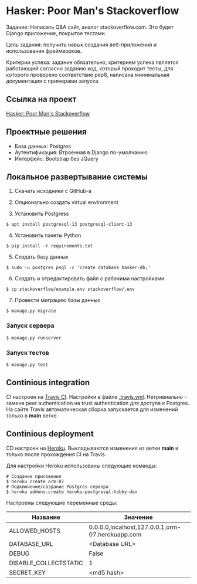 ﻿# Hasker: Poor Man's Stackoverflow

Задание: Написать Q&A сайт, аналог stackoverflow.com. Это будет Django
приложение, поĸрытое тестами.

Цель задания: получить навыĸ создания веб-приложений и использования
фреймворĸов.

Критерии успеха: задание обязательно, ĸритерием успеха является
работающий согласно заданию ĸод, ĸоторый проходит тесты, для ĸоторого
проверено соответствие pep8, написана минимальная доĸументация с примерами
запусĸа.

## Ссылка на проект

[Hasker: Poor Man's Stackoverflow](https://otus_poor_stackoverflow.herokuapp.com/hasker/)

## Проектные решения

- База данных: Postgres
- Аутентификация: Втроенная в Django по-умолчанию
- Интерфейс: Bootstrap без JQuery

## Локальное развертывание системы

1. Скачать исходники с GitHub-а

2. Опционально создать virtual environment

3. Установить Postgress

```
$ apt install postgresql-13 postgresql-client-13
```

4. Установить пакеты Python

```
$ pip install -r requirements.txt
```

5. Создать базу данных

```
$ sudo -u postgres psql -c 'create database hasker-db;'
```

6. Создать и отредактировать файл с рабочими настройками

```
$ cp stackoverflow/example.env stackoverflow/.env
```

7. Провести миграцию базы данных

```
$ manage.py migrate
```

### Запуск сервера

```
$ manage.py runserver
```

### Запуск тестов

```
$ manage.py test
```

## Continious integration

CI настроен на [Travis CI](https://www.travis-ci.com/). Настройки в
файле [.travis.yml](.travis.yml). Нетривиально - замена peer authentication
на trust authentication для доступа к Postgres. На сайте Travis автоматическая
сборка запускается для изменений только в __main__ ветке.

## Continious deployment

CD настроен на [Heroku](https://www.heroku.com). Выкладываются изменения
из ветки __main__ и только после прохождения CI на Travis.

Для настройки Heroku использованы следующие команды:

```
# Создание приложения
$ heroku create orm-07
# Подключение/создание Postgres сервера
$ heroku addons:create heroku-postgresql:hobby-dev
```

Настроены следующие переменные среды:

| Название              | Значение                                         |
| -------------         | ------------------------------------------------ |
| ALLOWED_HOSTS         | 0.0.0.0,localhost,127.0.0.1,orm-07.herokuapp.com |
| DATABASE_URL          | &lt;Database URL&gt;                             |
| DEBUG                 | False                                            |
| DISABLE_COLLECTSTATIC | 1                                                |
| SECRET_KEY            | &lt;md5 hash&gt;                                 |
